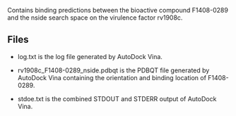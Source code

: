 Contains binding predictions between the bioactive compound F1408-0289 and the nside search space on the virulence factor rv1908c.

## Files

- log.txt is the log file generated by AutoDock Vina.

- rv1908c_F1408-0289_nside.pdbqt is the PDBQT file generated by AutoDock Vina containing the orientation and binding location of F1408-0289.

- stdoe.txt is the combined STDOUT and STDERR output of AutoDock Vina.

